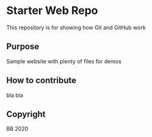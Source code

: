 # Starter Web Repo

This repository is for showing how Git and GitHub work

## Purpose

Sample website with plenty of files for demos

## How to contribute
bla bla


## Copyright
BB 2020

